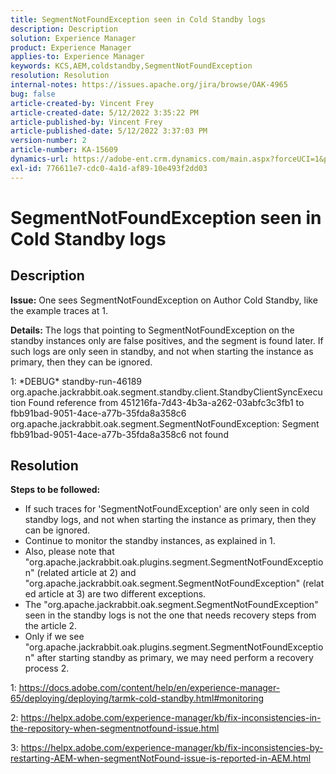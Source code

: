 ```yaml
---
title: SegmentNotFoundException seen in Cold Standby logs
description: Description
solution: Experience Manager
product: Experience Manager
applies-to: Experience Manager
keywords: KCS,AEM,coldstandby,SegmentNotFoundException
resolution: Resolution
internal-notes: https://issues.apache.org/jira/browse/OAK-4965
bug: false
article-created-by: Vincent Frey
article-created-date: 5/12/2022 3:35:22 PM
article-published-by: Vincent Frey
article-published-date: 5/12/2022 3:37:03 PM
version-number: 2
article-number: KA-15609
dynamics-url: https://adobe-ent.crm.dynamics.com/main.aspx?forceUCI=1&pagetype=entityrecord&etn=knowledgearticle&id=e41a0422-09d2-ec11-a7b5-0022480a8683
exl-id: 776611e7-cdc0-4a1d-af89-10e493f2dd03
---
```

# SegmentNotFoundException seen in Cold Standby logs

## Description


<b>Issue:</b>
 One sees SegmentNotFoundException on Author Cold Standby, like the example traces at 1.

<b>Details:</b>
 The logs that pointing to SegmentNotFoundException on the standby instances only are false positives, and the segment is found later.
 If such logs are only seen in standby, and not when starting the instance as primary, then they can be ignored. 


 1: \*DEBUG\* standby-run-46189 org.apache.jackrabbit.oak.segment.standby.client.StandbyClientSyncExecution Found reference from 451216fa-7d43-4b3a-a262-03abfc3c3fb1 to fbb91bad-9051-4ace-a77b-35fda8a358c6
 org.apache.jackrabbit.oak.segment.SegmentNotFoundException: Segment fbb91bad-9051-4ace-a77b-35fda8a358c6 not found


## Resolution


<b>Steps to be followed:</b>

- If such traces for 'SegmentNotFoundException' are only seen in cold standby logs, and not when starting the instance as primary, then they can be ignored.
- Continue to monitor the standby instances, as explained in 1.
- Also, please note that "org.apache.jackrabbit.oak.plugins.segment.SegmentNotFoundException" (related article at 2) and "org.apache.jackrabbit.oak.segment.SegmentNotFoundException" (related article at 3) are two different exceptions.
- The "org.apache.jackrabbit.oak.segment.SegmentNotFoundException" seen in the standby logs is not the one that needs recovery steps from the article 2.
- Only if we see "org.apache.jackrabbit.oak.plugins.segment.SegmentNotFoundException" after starting standby as primary, we may need perform a recovery process 2.


1: https://docs.adobe.com/content/help/en/experience-manager-65/deploying/deploying/tarmk-cold-standby.html#monitoring

2: https://helpx.adobe.com/experience-manager/kb/fix-inconsistencies-in-the-repository-when-segmentnotfound-issue.html

3: https://helpx.adobe.com/experience-manager/kb/fix-inconsistencies-by-restarting-AEM-when-segmentNotFound-issue-is-reported-in-AEM.html
